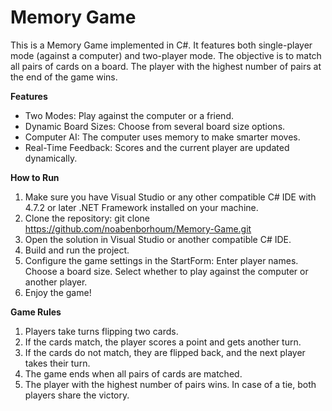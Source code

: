 # Memory Game
This is a Memory Game implemented in C#. It features both single-player mode (against a computer) and two-player mode.
The objective is to match all pairs of cards on a board. The player with the highest number of pairs at the end of the game wins.

**Features**
-  Two Modes: Play against the computer or a friend.
-  Dynamic Board Sizes: Choose from several board size options.
- Computer AI: The computer uses memory to make smarter moves.
- Real-Time Feedback: Scores and the current player are updated dynamically.

**How to Run**
1. Make sure you have Visual Studio or any other compatible C# IDE with 4.7.2 or later .NET Framework installed on your machine.
2. Clone the repository: git clone https://github.com/noabenborhoum/Memory-Game.git
3. Open the solution in Visual Studio or another compatible C# IDE.
4. Build and run the project.
5. Configure the game settings in the StartForm:
Enter player names.
Choose a board size.
Select whether to play against the computer or another player.
6. Enjoy the game!

**Game Rules**
1. Players take turns flipping two cards.
2. If the cards match, the player scores a point and gets another turn.
3. If the cards do not match, they are flipped back, and the next player takes their turn.
4. The game ends when all pairs of cards are matched.
5. The player with the highest number of pairs wins. In case of a tie, both players share the victory.
